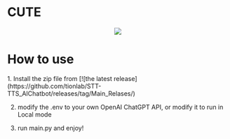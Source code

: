 # CUTE
<p align="center">
<img src="https://static.wikia.nocookie.net/undertale/images/7/7b/Temmie_battle_idle.gif/revision/latest/scale-to-width/360?cb=20151206115948)https://static.wikia.nocookie.net/undertale/images/7/7b/Temmie_battle_idle.gif/revision/latest/scale-to-width/360?cb=20151206115948">
</p>


<h1>How to use</h1>
<p>
1. Install the zip file from [![the latest release](https://github.com/tionlab/STT-TTS_AIChatbot/releases/tag/Main_Relases/)


2. modify the .env to your own OpenAI ChatGPT API, or modify it to run in Local mode


3. run main.py and enjoy!
</p>
